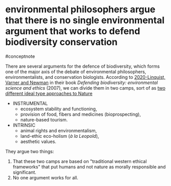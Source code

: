
# environmental philosophers argue that there is no single environmental argument that works to defend biodiversity conservation
#conceptnote 

There are several arguments for the defence of biodiversity, which forms one of the major axis of the debate of environmental philosophers, environmentalists, and conservation biologists. According to [2020-Linquist, Varner and Newman](2020-Linquist,%20Varner%20and%20Newman.md) in their book *Defending biodiversity: environmental science and ethics* (2007), we can divide them in two camps, sort of as [two different ideal type approaches to Nature](what%20are%20the%20different%20ideal%20type%20approaches%20to%20Nature%20in%20conservation%20biology%20and%20related%20fields?.md)


- INSTRUMENTAL
	- ecosystem stability and functioning, 
	- provision of food, fibers and medicines (bioprospecting), 
	- nature-based tourism. 
- INTRINSIC
	- animal rights and environmentalism,
	- land-ethic eco-holism (*à la Leopold*),
	- aesthetic values. 

They argue two things:
1. That these two camps are based on "traditional western ethical frameworks" that put humans and not nature as morally responsible and significant. 
2. No one argument works for all. 




